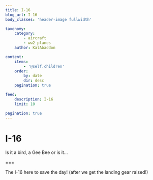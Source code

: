 ```yaml
---
title: I-16
blog_url: I-16
body_classes: 'header-image fullwidth'

taxonomy:
    category:
        - aircraft
        - ww2 planes
    author: KalAbaddon

content:
    items:
        - '@self.children'
    order:
        by: date
        dir: desc
    pagination: true

feed:
    description: I-16
    limit: 10

pagination: true
---
```


# I-16
Is it a bird, a Gee Bee or is it...

===

The I-16 here to save the day! (after we get the landing gear raised!)
